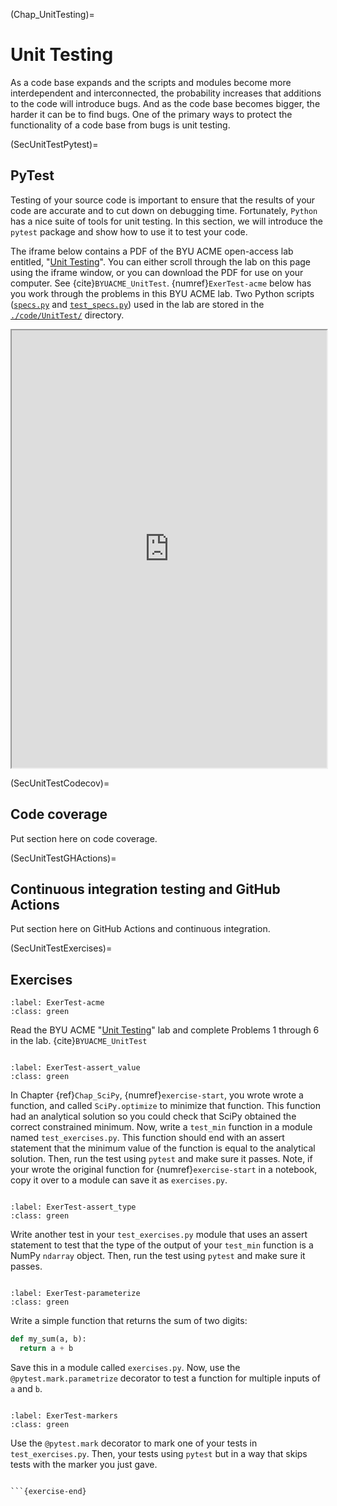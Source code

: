 (Chap_UnitTesting)=
# Unit Testing

As a code base expands and the scripts and modules become more interdependent and interconnected, the probability increases that additions to the code will introduce bugs. And as the code base becomes bigger, the harder it can be to find bugs. One of the primary ways to protect the functionality of a code base from bugs is unit testing.


(SecUnitTestPytest)=
## PyTest

Testing of your source code is important to ensure that the results of your code are accurate and to cut down on debugging time.  Fortunately, `Python` has a nice suite of tools for unit testing. In this section, we will introduce the `pytest` package and show how to use it to test your code.

The iframe below contains a PDF of the BYU ACME open-access lab entitled, "[Unit Testing](https://drive.google.com/file/d/1109ci_tqZz30C2ymf0Hs3UO66l865U0-/view?usp=sharing)". You can either scroll through the lab on this page using the iframe window, or you can download the PDF for use on your computer. See {cite}`BYUACME_UnitTest`. {numref}`ExerTest-acme` below has you work through the problems in this BYU ACME lab. Two Python scripts ([`specs.py`](https://github.com/OpenRG/UN-OG-Training/tree/main/code/UnitTest/specs.py) and [`test_specs.py`](https://github.com/OpenRG/UN-OG-Training/tree/main/code/UnitTest/test_specs.py)) used in the lab are stored in the [`./code/UnitTest/`](https://github.com/OpenRG/UN-OG-Training/tree/main/code/UnitTest) directory.

<div>
  <iframe id="inlineFrameExample"
      title="Inline Frame Example"
      width="100%"
      height="700"
      src="https://drive.google.com/file/d/1109ci_tqZz30C2ymf0Hs3UO66l865U0-/preview?usp=sharing">
  </iframe>
</div>


(SecUnitTestCodecov)=
## Code coverage

Put section here on code coverage.


(SecUnitTestGHActions)=
## Continuous integration testing and GitHub Actions

Put section here on GitHub Actions and continuous integration.


(SecUnitTestExercises)=
## Exercises

```{exercise-start}
:label: ExerTest-acme
:class: green
```
Read the BYU ACME "[Unit Testing](https://drive.google.com/file/d/1109ci_tqZz30C2ymf0Hs3UO66l865U0-/view?usp=sharing)" lab and complete Problems 1 through 6 in the lab. {cite}`BYUACME_UnitTest`
```{exercise-end}
```

```{exercise-start}
:label: ExerTest-assert_value
:class: green
```
In Chapter {ref}`Chap_SciPy`, {numref}`exercise-start`, you wrote wrote a function, and called `SciPy.optimize` to minimize that function. This function had an analytical solution so you could check that SciPy obtained the correct constrained minimum. Now, write a `test_min` function in a module named `test_exercises.py`.  This function should end with an assert statement that the minimum value of the function is equal to the analytical solution.  Then, run the test using `pytest` and make sure it passes. Note, if your wrote the original function for {numref}`exercise-start` in a notebook, copy it over to a module can save it as `exercises.py`.
```{exercise-end}
```

```{exercise-start}
:label: ExerTest-assert_type
:class: green
```
Write another test in your `test_exercises.py` module that uses an assert statement to test that the type of the output of your `test_min` function is a NumPy `ndarray` object.  Then, run the test using `pytest` and make sure it passes.
```{exercise-end}
```

```{exercise-start}
:label: ExerTest-parameterize
:class: green
```
Write a simple function that returns the sum of two digits:
```python
def my_sum(a, b):
  return a + b
```
Save this in a module called `exercises.py`.  Now, use the `@pytest.mark.parametrize` decorator to test a function for multiple inputs of `a` and `b`.
```{exercise-end}
```

```{exercise-start}
:label: ExerTest-markers
:class: green
```
Use the `@pytest.mark` decorator to mark one of your tests in `test_exercises.py`.  Then, your tests using `pytest` but in a way that skips tests with the marker you just gave.
```{exercise-end}
```

```{exercise-start}
```{exercise-end}
```
